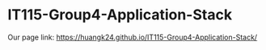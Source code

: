 # IT115-Group4-Application-Stack

Our page link: https://huangk24.github.io/IT115-Group4-Application-Stack/ 

